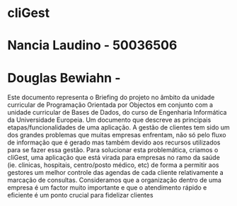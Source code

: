 # cliGest
# Nancia Laudino - 50036506
# Douglas Bewiahn - 


Este documento representa o Briefing do projeto no âmbito da unidade curricular de Programação Orientada por Objectos em conjunto com a unidade curricular de Bases de Dados, do curso de Engenharia Informática da Universidade Europeia. Um documento que descreve as principais etapas/funcionalidades de uma aplicação.
A gestão de clientes tem sido um dos grandes problemas que muitas empresas enfrentam, não só pelo fluxo de informação que é gerado mas também devido aos recursos utilizados para se fazer essa gestão. Para solucionar esta problemática, criamos o cliGest, uma aplicação que está virada para empresas no ramo da saúde (ie. clinicas, hospitais, centro/posto médico, etc)  de forma a permitir aos gestores um melhor controle das agendas de cada cliente relativamente a marcação de consultas. Consideramos que a organização dentro de uma empresa é um factor muito importante e que o atendimento rápido e eficiente é um ponto crucial para fidelizar clientes